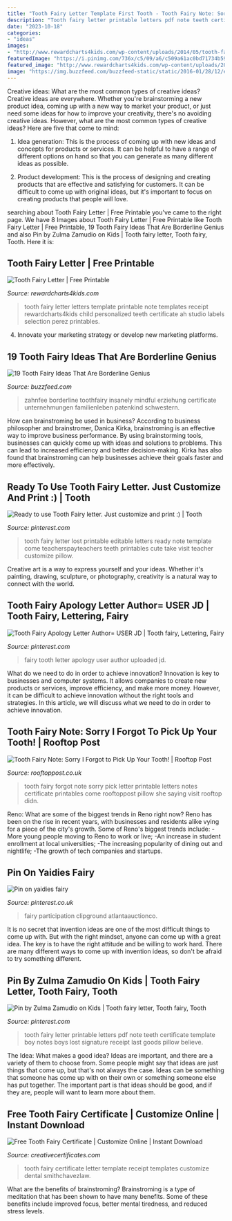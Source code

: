 ```yaml
---
title: "Tooth Fairy Letter Template First Tooth - Tooth Fairy Note: Sorry I Forgot To Pick Up Your Tooth!"
description: "Tooth fairy letter printable letters pdf note teeth certificate template boy notes boys lost signature receipt last goods pillow believe"
date: "2023-10-18"
categories:
- "ideas"
images:
- "http://www.rewardcharts4kids.com/wp-content/uploads/2014/05/tooth-fairy-letter-2.jpg"
featuredImage: "https://i.pinimg.com/736x/c5/09/a6/c509a61ac0bd71734b59e4e37eb484fb--tooth-fairy-certificate-fairy-clipart.jpg"
featured_image: "http://www.rewardcharts4kids.com/wp-content/uploads/2014/05/tooth-fairy-letter-2.jpg"
image: "https://img.buzzfeed.com/buzzfeed-static/static/2016-01/28/12/enhanced/webdr03/enhanced-27776-1454000403-1.jpg"
---
```



Creative ideas: What are the most common types of creative ideas?
Creative ideas are everywhere. Whether you're brainstorming a new product idea, coming up with a new way to market your product, or just need some ideas for how to improve your creativity, there's no avoiding creative ideas. However, what are the most common types of creative ideas? Here are five that come to mind: 
1. Idea generation: This is the process of coming up with new ideas and concepts for products or services. It can be helpful to have a range of different options on hand so that you can generate as many different ideas as possible.

2. Product development: This is the process of designing and creating products that are effective and satisfying for customers. It can be difficult to come up with original ideas, but it's important to focus on creating products that people will love.


	

		
searching about Tooth Fairy Letter | Free Printable you've came to the right page. We have 8 Images about Tooth Fairy Letter | Free Printable like Tooth Fairy Letter | Free Printable, 19 Tooth Fairy Ideas That Are Borderline Genius and also Pin by Zulma Zamudio on Kids | Tooth fairy letter, Tooth fairy, Tooth. Here it is:
		
    
## Tooth Fairy Letter | Free Printable

<img loading=lazy src="http://www.rewardcharts4kids.com/wp-content/uploads/2014/05/tooth-fairy-letter-2.jpg" onerror="this.onerror=null;this.src='https://tse1.mm.bing.net/th?id=OIP.ATH9pE0vdKYQg6i_CYiCUAHaJ4&amp;pid=15.1';" alt="Tooth Fairy Letter | Free Printable">

_Source: rewardcharts4kids.com_

>tooth fairy letter letters template printable note templates receipt rewardcharts4kids child personalized teeth certificate ah studio labels selection perez printables. 

	

4. Innovate your marketing strategy or develop new marketing platforms.

    
## 19 Tooth Fairy Ideas That Are Borderline Genius

<img loading=lazy src="https://img.buzzfeed.com/buzzfeed-static/static/2016-01/28/12/enhanced/webdr03/enhanced-27776-1454000403-1.jpg" onerror="this.onerror=null;this.src='https://tse3.mm.bing.net/th?id=OIP.qJJoJzPvYGQ6ssMuZ5ovzQHaLH&amp;pid=15.1';" alt="19 Tooth Fairy Ideas That Are Borderline Genius">

_Source: buzzfeed.com_

>zahnfee borderline toothfairy insanely mindful erziehung certificate unternehmungen familienleben patenkind schwestern. 

	

How can brainstroming be used in business?
According to business philosopher and brainstromer, Danica Kirka, brainstroming is an effective way to improve business performance. By using brainstorming tools, businesses can quickly come up with ideas and solutions to problems. This can lead to increased efficiency and better decision-making. Kirka has also found that brainstroming can help businesses achieve their goals faster and more effectively.

    
## Ready To Use Tooth Fairy Letter. Just Customize And Print :) | Tooth

<img loading=lazy src="https://i.pinimg.com/736x/82/18/aa/8218aa0f8561f2bc3fafdfc3ed3a0345--tooth-fairy-letters-learning-activities.jpg" onerror="this.onerror=null;this.src='https://tse1.mm.bing.net/th?id=OIP.NL6IWo0dwP0MtyI4qOUxQQAAAA&amp;pid=15.1';" alt="Ready to use Tooth Fairy letter. Just customize and print :) | Tooth">

_Source: pinterest.com_

>tooth fairy letter lost printable editable letters ready note template come teacherspayteachers teeth printables cute take visit teacher customize pillow. 

	

Creative art is a way to express yourself and your ideas. Whether it's painting, drawing, sculpture, or photography, creativity is a natural way to connect with the world.

    
## Tooth Fairy Apology Letter Author= USER JD | Tooth Fairy, Lettering, Fairy

<img loading=lazy src="https://i.pinimg.com/736x/66/4c/cc/664cccbf1287727e203b671e3c8f32eb--tooth-fairy-fairies.jpg" onerror="this.onerror=null;this.src='https://tse4.mm.bing.net/th?id=OIP.m4Q-Ww9HlijH8uT7zWcqwAHaFX&amp;pid=15.1';" alt="Tooth Fairy Apology Letter Author= USER JD | Tooth fairy, Lettering, Fairy">

_Source: pinterest.com_

>fairy tooth letter apology user author uploaded jd. 

	

What do we need to do in order to achieve innovation?
Innovation is key to businesses and computer systems. It allows companies to create new products or services, improve efficiency, and make more money. However, it can be difficult to achieve innovation without the right tools and strategies. In this article, we will discuss what we need to do in order to achieve innovation.

    
## Tooth Fairy Note: Sorry I Forgot To Pick Up Your Tooth! | Rooftop Post

<img loading=lazy src="http://www.rooftoppost.co.uk/free/wp-content/uploads/2012/02/tooth_fairy_note_forgot_to_pick_up_tooth.jpg" onerror="this.onerror=null;this.src='https://tse1.mm.bing.net/th?id=OIP.VERTW2mS_2bU4yRSkp0YmQHaIW&amp;pid=15.1';" alt="Tooth Fairy Note: Sorry I Forgot to Pick Up Your Tooth! | Rooftop Post">

_Source: rooftoppost.co.uk_

>tooth fairy forgot note sorry pick letter printable letters notes certificate printables come rooftoppost pillow she saying visit rooftop didn. 

	

Reno: What are some of the biggest trends in Reno right now?
Reno has been on the rise in recent years, with businesses and residents alike vying for a piece of the city's growth. Some of Reno's biggest trends include: 
 -More young people moving to Reno to work or live; 
-An increase in student enrollment at local universities; 
-The increasing popularity of dining out and nightlife; 
-The growth of tech companies and startups.

    
## Pin On Yaidies Fairy

<img loading=lazy src="https://i.pinimg.com/736x/c5/09/a6/c509a61ac0bd71734b59e4e37eb484fb--tooth-fairy-certificate-fairy-clipart.jpg" onerror="this.onerror=null;this.src='https://tse1.mm.bing.net/th?id=OIP.34kMlgsUpU1ojwq3UtkZ4gHaFc&amp;pid=15.1';" alt="Pin on yaidies fairy">

_Source: pinterest.co.uk_

>fairy participation clipground atlantaauctionco. 

	

It is no secret that invention ideas are one of the most difficult things to come up with. But with the right mindset, anyone can come up with a great idea. The key is to have the right attitude and be willing to work hard. There are many different ways to come up with invention ideas, so don't be afraid to try something different.

    
## Pin By Zulma Zamudio On Kids | Tooth Fairy Letter, Tooth Fairy, Tooth

<img loading=lazy src="https://i.pinimg.com/originals/f2/94/d1/f294d14954d5145ac3bd44e174d43872.jpg" onerror="this.onerror=null;this.src='https://tse3.mm.bing.net/th?id=OIP.s7xLKPFM2iGbXLQc_APeigAAAA&amp;pid=15.1';" alt="Pin by Zulma Zamudio on Kids | Tooth fairy letter, Tooth fairy, Tooth">

_Source: pinterest.com_

>tooth fairy letter printable letters pdf note teeth certificate template boy notes boys lost signature receipt last goods pillow believe. 

	

The Idea: What makes a good idea?
Ideas are important, and there are a variety of them to choose from. Some people might say that ideas are just things that come up, but that's not always the case. Ideas can be something that someone has come up with on their own or something someone else has put together. The important part is that ideas should be good, and if they are, people will want to learn more about them.

    
## Free Tooth Fairy Certificate | Customize Online | Instant Download

<img loading=lazy src="https://www.creativecertificates.com/wp-content/files/2011/12/tooth-fairy-2.jpg" onerror="this.onerror=null;this.src='https://tse3.mm.bing.net/th?id=OIP.ySXjgEzsw3rmoPc6_IZiRgHaFI&amp;pid=15.1';" alt="Free Tooth Fairy Certificate | Customize Online | Instant Download">

_Source: creativecertificates.com_

>tooth fairy certificate letter template receipt templates customize dental smithchavezlaw. 

	

What are the benefits of brainstroming?
Brainstroming is a type of meditation that has been shown to have many benefits. Some of these benefits include improved focus, better mental tiredness, and reduced stress levels.

